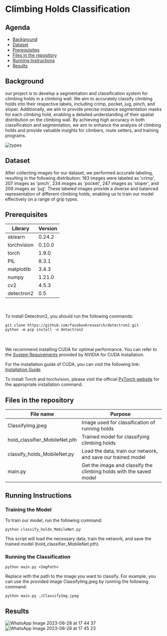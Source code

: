 # Climbing Holds Classification

## Agenda

- [Background](#background)
- [Dataset](#dataset)
- [Prerequisites](#section-2)
- [Files in the repository](#section-3)
- [Running Instructions](#section-4)
- [Results](#section-5)


## Background  <a name="background"></a>
our project is to develop a segmentation and classification system for climbing holds in a climbing wall. We aim to accurately classify climbing holds into their respective labels, including crimp, pocket, jug, pinch, and sloper. Additionally, we aim to provide precise instance segmentation masks for each climbing hold, enabling a detailed understanding of their spatial distribution on the climbing wall. By achieving high accuracy in both classification and segmentation, we aim to enhance the analysis of climbing holds and provide valuable insights for climbers, route setters, and training programs. 

![types](https://github.com/orilevi2809/DL/assets/62295757/15da2956-b4ad-41cd-a87e-c91f93f70dec)

<a name="dataset"></a>
## Dataset  
After collecting images for our dataset, we performed accurate labeling, resulting in the following distribution: 183 images were labeled as 'crimp', 207 images as 'pinch', 234 images as 'pocket', 247 images as 'sloper', and 209 images as 'jug'. These labeled images provide a diverse and balanced representation of different climbing holds, enabling us to train our model effectively on a range of grip types.



<a name="section-2"></a>
## Prerequisites

| Library       | Version |
|---------------|---------|
| sklearn       | 0.24.2  |
| torchvision  | 0.10.0  |
| torch         | 1.9.0   |
| PIL           | 8.3.1   |
| matplotlib    | 3.4.3   |
| numpy         | 1.21.0  |
| cv2           | 4.5.3   |
| detectron2    | 0.5     |

<br/><br/>
To install Detectron2, you should run the following commands:
```shell
git clone https://github.com/facebookresearch/detectron2.git
python -m pip install -e detectron2
```
<br/><br/>
We recommend installing CUDA for optimal performance. You can refer to the [System Requirements](https://docs.nvidia.com/cuda/archive/11.8.0/pdf/CUDA_Installation_Guide_Windows.pdf) provided by NVIDIA for CUDA installation.

For the installation guide of CUDA, you can visit the following link:
[Installation Guide](https://docs.nvidia.com/deeplearning/cudnn/install-guide/index.html#install-windows)

To install Torch and torchvision, please visit the official [PyTorch website](https://pytorch.org/) for the appropriate installation command.

<a name="section-3"></a>
## Files in the repository
| File name     | Purpose                                          |
|---------------|--------------------------------------------------|
|ClassifyImg.jpeg|Image used for classification of running holds|
|hold_classifier_MobileNet.pth| Trained model for classifying climbing holds |
|classify_holds_MobileNet.py  | Load the data, train our network, and save our trained model |
| main.py       | Get the image and classify the climbing holds with the saved model |


<a name="section-4"></a>
## Running Instructions

### Training the Model

To train our model, run the following command:
```shell
python classify_holds_MobileNet.py
```
This script will load the necessary data, train the network, and save the trained model (hold_classifier_MobileNet.pth).

### Running the Classification
```
python main.py <ImgPath>
```

Replace <ImgPath> with the path to the image you want to classify. 
For example, you can use the provided image ClassifyImg.jpeg by running the following command:
```
python main.py ./ClassifyImg.jpeg
```


<a name="section-5"></a>
## Results

![WhatsApp Image 2023-06-28 at 17 44 37](https://github.com/orilevi2809/DL/assets/62295757/921eb0b0-1b45-4db1-a7f2-352412cb416d)         ![WhatsApp Image 2023-06-28 at 17 45 23](https://github.com/orilevi2809/DL/assets/62295757/77801e4d-9a56-43aa-9fbf-443e680fca53)










